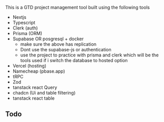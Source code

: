 This is a GTD project management tool built using the following tools

- Nextjs
- Typescript
- Clerk (auth)
- Prisma (ORM)
- Supabase OR posgresql + docker
  - make sure the above has replication
  - Dont use the supabase-js or authentication
  - use the project to practice with prisma and clerk which will be the tools used if i switch the database to hosted option
- Vercel (hosting)
- Namecheap (pbase.app)
- tRPC
- Zod
- tanstack react Query
- chadcn (Ui and table filtering)
- tanstack react table

## Todo
